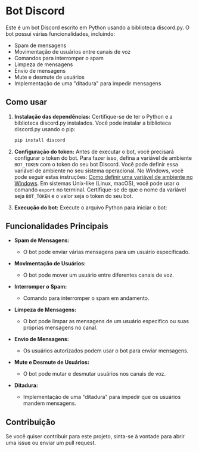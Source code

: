# Bot Discord

Este é um bot Discord escrito em Python usando a biblioteca discord.py. O bot possui várias funcionalidades, incluindo:

- Spam de mensagens
- Movimentação de usuários entre canais de voz
- Comandos para interromper o spam
- Limpeza de mensagens
- Envio de mensagens
- Mute e desmute de usuários
- Implementação de uma "ditadura" para impedir mensagens

## Como usar

1. **Instalação das dependências:**
   Certifique-se de ter o Python e a biblioteca discord.py instalados. Você pode instalar a biblioteca discord.py usando o pip:
    ```bash
    pip install discord
    ```

2. **Configuração do token:**
   Antes de executar o bot, você precisará configurar o token do bot. Para fazer isso, defina a variável de ambiente `BOT_TOKEN` com o token do seu bot Discord. Você pode definir essa variável de ambiente no seu sistema operacional. No Windows, você pode seguir estas instruções: [Como definir uma variável de ambiente no Windows](https://www.architectryan.com/2018/08/31/how-to-change-environment-variables-on-windows-10/). Em sistemas Unix-like (Linux, macOS), você pode usar o comando `export` no terminal. Certifique-se de que o nome da variável seja `BOT_TOKEN` e o valor seja o token do seu bot.

3. **Execução do bot:**
    Execute o arquivo Python para iniciar o bot:

## Funcionalidades Principais

- **Spam de Mensagens:**
    - O bot pode enviar várias mensagens para um usuário especificado.

- **Movimentação de Usuários:**
    - O bot pode mover um usuário entre diferentes canais de voz.

- **Interromper o Spam:**
    - Comando para interromper o spam em andamento.

- **Limpeza de Mensagens:**
    - O bot pode limpar as mensagens de um usuário específico ou suas próprias mensagens no canal.

- **Envio de Mensagens:**
    - Os usuários autorizados podem usar o bot para enviar mensagens.

- **Mute e Desmute de Usuários:**
    - O bot pode mutar e desmutar usuários nos canais de voz.

- **Ditadura:**
    - Implementação de uma "ditadura" para impedir que os usuários mandem mensagens.

## Contribuição
Se você quiser contribuir para este projeto, sinta-se à vontade para abrir uma issue ou enviar um pull request.

